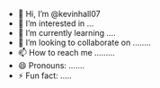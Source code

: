 - 👋 Hi, I’m @kevinhall07
- 👀 I’m interested in ...
- 🌱 I’m currently learning ....
- 💞️ I’m looking to collaborate on ........
- 📫 How to reach me .........
- 😄 Pronouns: .......
- ⚡ Fun fact: .....

<!---
kevinhall07/kevinhall07 is a ✨ special ✨ repository because its `README.md` (this file) appears on your GitHub profile.
You can click the Preview link to take a look at your changes.
--->
